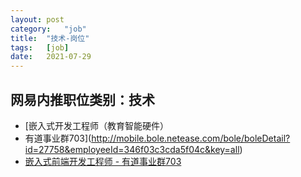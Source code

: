 ```yaml
---
layout:	post
category:	"job"
title:	"技术-岗位"
tags:	[job]
date:	2021-07-29
---
```

## 网易内推职位类别：技术
- [嵌入式开发工程师（教育智能硬件）
 - 有道事业群703](http://mobile.bole.netease.com/bole/boleDetail?id=27758&employeeId=346f03c3cda5f04c&key=all)
- [嵌入式前端开发工程师 - 有道事业群703](http://mobile.bole.netease.com/bole/boleDetail?id=26520&employeeId=346f03c3cda5f04c&key=all)
